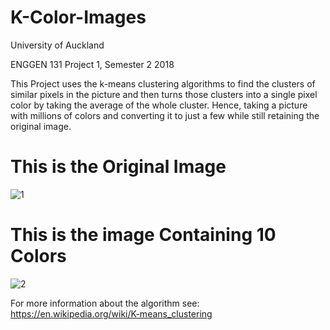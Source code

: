 # K-Color-Images

University of Auckland

ENGGEN 131 Project 1, Semester 2 2018

This Project uses the k-means clustering algorithms to find the clusters of similar pixels in the picture and then turns those clusters into a single pixel color by taking the average of the whole cluster.
Hence, taking a picture with millions of colors and converting it to just a few while still retaining the original image.

# This is the Original Image

![1](https://user-images.githubusercontent.com/34535571/53775142-375ba100-3f56-11e9-8155-da5369a1c949.jpg)

# This is the image Containing 10 Colors

![2](https://user-images.githubusercontent.com/34535571/53775183-58bc8d00-3f56-11e9-990b-f9c413bc7f8c.jpg)

For more information about the algorithm see: https://en.wikipedia.org/wiki/K-means_clustering
